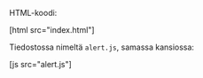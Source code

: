 HTML-koodi:

[html src="index.html"]

Tiedostossa nimeltä `alert.js`, samassa kansiossa:

[js src="alert.js"]

